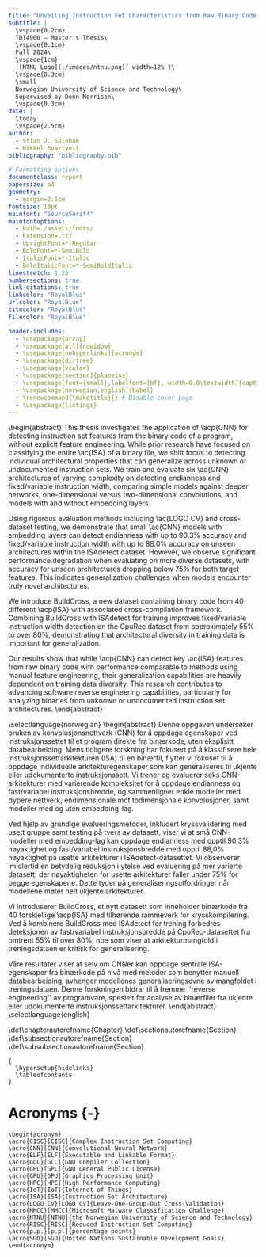```yaml
---
title: "Unveiling Instruction Set Characteristics from Raw Binary Code using Convolutional Neural Networks"
subtitle: |
  \vspace{0.2cm}
  TDT4900 – Master's Thesis\
  \vspace{0.1cm}
  Fall 2024\
  \vspace{1cm}
  ![NTNU Logo](./images/ntnu.png){ width=12% }\
  \vspace{0.3cm}
  \small
  Norwegian University of Science and Technology\
  Supervised by Donn Morrison\
  \vspace{0.3cm}
date: |
  \today
  \vspace{2.5cm}
author:
  - Stian J. Sulebak
  - Mikkel Svartveit
bibliography: "bibliography.bib"

# Formatting options
documentclass: report
papersize: a4
geometry:
  - margin=2.5cm
fontsize: 10pt
mainfont: "SourceSerif4"
mainfontoptions:
  - Path=./assets/fonts/
  - Extension=.ttf
  - UprightFont=*-Regular
  - BoldFont=*-SemiBold
  - ItalicFont=*-Italic
  - BoldItalicFont=*-SemiBoldItalic
linestretch: 1.25
numbersections: true
link-citations: true
linkcolor: "RoyalBlue"
urlcolor: "RoyalBlue"
citecolor: "RoyalBlue"
filecolor: "RoyalBlue"

header-includes:
  - \usepackage{array}
  - \usepackage[all]{nowidow}
  - \usepackage[nohyperlinks]{acronym}
  - \usepackage{dirtree}
  - \usepackage{xcolor}
  - \usepackage[section]{placeins}
  - \usepackage[font={small},labelfont={bf}, width=0.8\textwidth]{caption}
  - \usepackage[norwegian,english]{babel}
  - \renewcommand{\maketitle}{} # Disable cover page
  - \usepackage{listings}
---
```


<!-- Abstract in English -->

\begin{abstract}
This thesis investigates the application of \acp{CNN} for detecting instruction set features from the binary code of a program, without explicit feature engineering. While prior research have focused on classifying the entire \ac{ISA} of a binary file, we shift focus to detecting individual architectural properties that can generalize across unknown or undocumented instruction sets. We train and evaluate six \ac{CNN} architectures of varying complexity on detecting endianness and fixed/variable instruction width, comparing simple models against deeper networks, one-dimensional versus two-dimensional convolutions, and models with and without embedding layers.

Using rigorous evaluation methods including \ac{LOGO CV} and cross-dataset testing, we demonstrate that small \ac{CNN} models with embedding layers can detect endianness with up to 90.3\% accuracy and fixed/variable instruction width with up to 88.0\% accuracy on unseen architectures within the ISAdetect dataset. However, we observe significant performance degradation when evaluating on more diverse datasets, with accuracy for unseen architectures dropping below 75\% for both target features. This indicates generalization challenges when models encounter truly novel architectures.

We introduce BuildCross, a new dataset containing binary code from 40 different \acp{ISA} with associated cross-compilation framework. Combining BuildCross with ISAdetect for training improves fixed/variable instruction width detection on the CpuRec dataset from approximately 55\% to over 80\%, demonstrating that architectural diversity in training data is important for generalization.

Our results show that while \acp{CNN} can detect key \ac{ISA} features from raw binary code with performance comparable to methods using manual feature engineering, their generalization capabilities are heavily dependent on training data diversity. This research contributes to advancing software reverse engineering capabilities, particularly for analyzing binaries from unknown or undocumented instruction set architectures.
\end{abstract}

<!-- Abstract in Norwegian -->

\selectlanguage{norwegian}
\begin{abstract}
Denne oppgaven undersøker bruken av konvolusjonsnettverk (CNN) for å oppdage egenskaper ved instruksjonssettet til et program direkte fra binærkode, uten eksplisitt databearbeiding. Mens tidligere forskning har fokusert på å klassifisere hele instruksjonssettarkitekturen (ISA) til en binærfil, flytter vi fokuset til å oppdage individuelle arkitekturegenskaper som kan generaliseres til ukjente eller udokumenterte instruksjonssett. Vi trener og evaluerer seks CNN-arkitekturer med varierende kompleksitet for å oppdage endianness og fast/variabel instruksjonsbredde, og sammenligner enkle modeller med dypere nettverk, endimensjonale mot todimensjonale konvolusjoner, samt modeller med og uten embedding-lag.

Ved hjelp av grundige evalueringsmetoder, inkludert kryssvalidering med usett gruppe samt testing på tvers av datasett, viser vi at små CNN-modeller med embedding-lag kan oppdage endianness med opptil 90,3\% nøyaktighet og fast/variabel instruksjonsbredde med opptil 88,0\% nøyaktighet på usette arkitekturer i ISAdetect-datasettet. Vi observerer imidlertid en betydelig reduksjon i ytelse ved evaluering på mer varierte datasett, der nøyaktigheten for usette arkitekturer faller under 75\% for begge egenskapene. Dette tyder på generaliseringsutfordringer når modellene møter helt ukjente arkitekturer.

Vi introduserer BuildCross, et nytt datasett som inneholder binærkode fra 40 forskjellige \acp{ISA} med tilhørende rammeverk for krysskompilering. Ved å kombinere BuildCross med ISAdetect for trening forbedres deteksjonen av fast/variabel instruksjonsbredde på CpuRec-datasettet fra omtrent 55\% til over 80\%, noe som viser at arkitekturmangfold i treningsdataen er kritisk for generalisering.

Våre resultater viser at selv om CNNer kan oppdage sentrale ISA-egenskaper fra binærkode på nivå med metoder som benytter manuell databearbeiding, avhenger modellenes generaliseringsevne av mangfoldet i treningsdataen. Denne forskningen bidrar til å fremme ''reverse engineering'' av programvare, spesielt for analyse av binærfiler fra ukjente eller udokumenterte instruksjonssettarkitekturer.
\end{abstract}
\selectlanguage{english}

<!-- Override autoref behavior -->

\def\chapterautorefname{Chapter}
\def\sectionautorefname{Section}
\def\subsectionautorefname{Section}
\def\subsubsectionautorefname{Section}

<!-- Table of contents -->

```{=latex}
{
  \hypersetup{hidelinks}
  \tableofcontents
}
```

# Acronyms {-}

```{=latex}
\begin{acronym}
\acro{CISC}[CISC]{Complex Instruction Set Computing}
\acro{CNN}[CNN]{Convolutional Neural Network}
\acro{ELF}[ELF]{Executable and Linkable Format}
\acro{GCC}[GCC]{GNU Compiler Collection}
\acro{GPL}[GPL]{GNU General Public License}
\acro{GPU}[GPU]{Graphics Processing Unit}
\acro{HPC}[HPC]{High Performance Computing}
\acro{IoT}[IoT]{Internet of Things}
\acro{ISA}[ISA]{Instruction Set Architecture}
\acro{LOGO CV}[LOGO CV]{Leave-One-Group-Out Cross-Validation}
\acro{MMCC}[MMCC]{Microsoft Malware Classification Challenge}
\acro{NTNU}[NTNU]{the Norwegian University of Science and Technology}
\acro{RISC}[RISC]{Reduced Instruction Set Computing}
\acro{p.p.}[p.p.]{percentage points}
\acro{SGD}[SGD]{United Nations Sustainable Development Goals}
\end{acronym}
```
